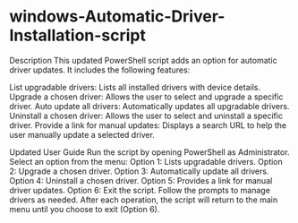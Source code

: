 # windows-Automatic-Driver-Installation-script

Description
This updated PowerShell script adds an option for automatic driver updates. It includes the following features:

List upgradable drivers: Lists all installed drivers with device details.
Upgrade a chosen driver: Allows the user to select and upgrade a specific driver.
Auto update all drivers: Automatically updates all upgradable drivers.
Uninstall a chosen driver: Allows the user to select and uninstall a specific driver.
Provide a link for manual updates: Displays a search URL to help the user manually update a selected driver.

Updated User Guide
Run the script by opening PowerShell as Administrator.
Select an option from the menu:
Option 1: Lists upgradable drivers.
Option 2: Upgrade a chosen driver.
Option 3: Automatically update all drivers.
Option 4: Uninstall a chosen driver.
Option 5: Provides a link for manual driver updates.
Option 6: Exit the script.
Follow the prompts to manage drivers as needed.
After each operation, the script will return to the main menu until you choose to exit (Option 6).
